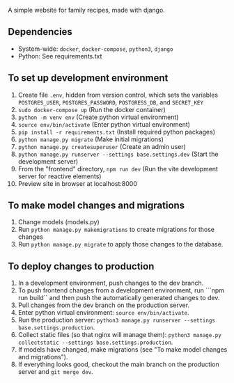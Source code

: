 A simple website for family recipes, made with django.

## Dependencies
- System-wide: ```docker```, ```docker-compose```, ```python3```, ```django```
- Python: See requirements.txt

## To set up development environment
1. Create file ```.env```, hidden from version control, which sets the variables ```POSTGRES_USER```, ```POSTGRES_PASSWORD```, ```POSTGRESS_DB```, and ```SECRET_KEY```
1. ```sudo docker-compose up``` (Run the docker container)
1. ```python -m venv env``` (Create python virtual environment)
1. ```source env/bin/activate``` (Enter python virtual environment)
1. ```pip install -r requirements.txt``` (Install required python packages)
1. ```python manage.py migrate``` (Make initial migrations)
1. ```python manage.py createsuperuser``` (Create an admin user)
1. ```python manage.py runserver --settings base.settings.dev``` (Start the development server)
1. From the "frontend" directory, ```npm run dev``` (Run the vite development server for reactive elements)
1. Preview site in browser at localhost:8000

## To make model changes and migrations
1. Change models (models.py)
1. Run ```python manage.py makemigrations``` to create migrations for those changes
1. Run ```python manage.py migrate``` to apply those changes to the database.

## To deploy changes to production
1. In a development environment, push changes to the dev branch.
1. To push frontend changes from a development environment, run ```npm run build`` and then push the automatically generated changes to dev.
1. Pull changes from the dev branch on the production server.
1. Enter python virtual environment: ```source env/bin/activate```.
1. Run the production server: ```python3 manage.py runserver --settings base.settings.production```.
1. Collect static files (so that nginx will manage them): ```python3 manage.py collectstatic --settings base.settings.production```.
1. If models have changed, make migrations (see "To make model changes and migrations").
1. If everything looks good, checkout the main branch on the production server and ```git merge dev```.
